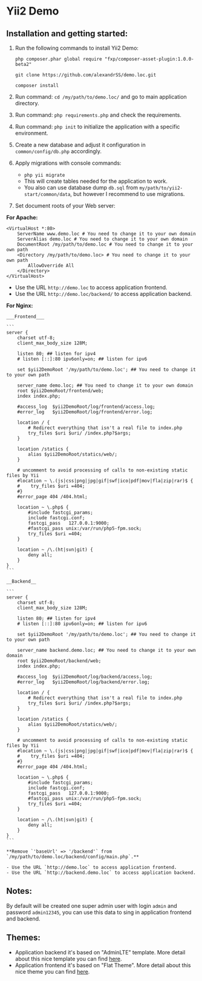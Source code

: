 Yii2 Demo
==========

Installation and getting started:
---------------------------------

1. Run the following commands to install Yii2 Demo:

    `
    php composer.phar global require "fxp/composer-asset-plugin:1.0.0-beta2"
    `

    `
    git clone https://github.com/alexandrSS/demo.loc.git
    `

    `
    composer install
    `
2. Run command: `cd /my/path/to/demo.loc/` and go to main application directory.
3. Run command: `php requirements.php` and check the requirements.
4. Run command: `php init` to initialize the application with a specific environment.
5. Create a new database and adjust it configuration in `common/config/db.php` accordingly.
6. Apply migrations with console commands:
   - `php yii migrate`
   - This will create tables needed for the application to work.
   - You also can use database dump `db.sql` from `my/path/to/yii2-start/common/data`, but however I recommend to use migrations.
7. Set document roots of your Web server:

  **For Apache:**
    
  ```
  <VirtualHost *:80>
      ServerName www.demo.loc # You need to change it to your own domain
	  ServerAlias demo.loc # You need to change it to your own domain
	  DocumentRoot /my/path/to/demo.loc # You need to change it to your own path
	  <Directory /my/path/to/demo.loc> # You need to change it to your own path
		  AllowOverride All  
	  </Directory>  
  </VirtualHost>
  ```  
  - Use the URL `http://demo.loc` to access application frontend.
  - Use the URL `http://demo.loc/backend/` to access application backend.
  
  **For Nginx:**
  
    ___Frontend___
    
    ``` 
    server {
        charset utf-8;
        client_max_body_size 128M;

        listen 80; ## listen for ipv4
        # listen [::]:80 ipv6only=on; ## listen for ipv6

        set $yii2DemoRoot '/my/path/to/demo.loc'; ## You need to change it to your own path

        server_name demo.loc; ## You need to change it to your own domain
        root $yii2DemoRoot/frontend/web;
        index index.php;

        #access_log  $yii2DemoRoot/log/frontend/access.log;
        #error_log   $yii2DemoRoot/log/frontend/error.log;

        location / {
            # Redirect everything that isn't a real file to index.php
            try_files $uri $uri/ /index.php?$args;
        }

        location /statics {
            alias $yii2DemoRoot/statics/web/;
        }

        # uncomment to avoid processing of calls to non-existing static files by Yii
        #location ~ \.(js|css|png|jpg|gif|swf|ico|pdf|mov|fla|zip|rar)$ {
        #    try_files $uri =404;
        #}
        #error_page 404 /404.html;

        location ~ \.php$ {
            #include fastcgi_params;
            include fastcgi.conf;
            fastcgi_pass   127.0.0.1:9000;
            #fastcgi_pass unix:/var/run/php5-fpm.sock;
            try_files $uri =404;
        }

        location ~ /\.(ht|svn|git) {
            deny all;
        }
    }
    ```
    
    __Backend__
    
    ```
    server {
        charset utf-8;
        client_max_body_size 128M;

        listen 80; ## listen for ipv4
        # listen [::]:80 ipv6only=on; ## listen for ipv6

        set $yii2DemoRoot '/my/path/to/demo.loc'; ## You need to change it to your own path
        
        server_name backend.demo.loc; ## You need to change it to your own domain
        root $yii2DemoRoot/backend/web;
        index index.php;

        #access_log  $yii2DemoRoot/log/backend/access.log;
        #error_log   $yii2DemoRoot/log/backend/error.log;

        location / {
            # Redirect everything that isn't a real file to index.php
            try_files $uri $uri/ /index.php?$args;
        }

        location /statics {
            alias $yii2DemoRoot/statics/web/;
        }

        # uncomment to avoid processing of calls to non-existing static files by Yii
        #location ~ \.(js|css|png|jpg|gif|swf|ico|pdf|mov|fla|zip|rar)$ {
        #    try_files $uri =404;
        #}
        #error_page 404 /404.html;

        location ~ \.php$ {
            #include fastcgi_params;
            include fastcgi.conf;
            fastcgi_pass   127.0.0.1:9000;
            #fastcgi_pass unix:/var/run/php5-fpm.sock;
            try_files $uri =404;
        }

        location ~ /\.(ht|svn|git) {
            deny all;
        }
    }
    ```
    
    **Remove `'baseUrl' => '/backend'` from `/my/path/to/demo.loc/backend/config/main.php`.**
    
    - Use the URL `http://demo.loc` to access application frontend.
    - Use the URL `http://backend.demo.loc` to access application backend.

Notes:
------

By default will be created one super admin user with login `admin` and password `admin12345`, you can use this data to sing in application frontend and backend.

Themes:
-------
- Application backend it's based on "AdminLTE" template. More detail about this nice template you can find [here](http://www.bootstrapstage.com/admin-lte/).
- Application frontend it's based on "Flat Theme". More detail about this nice theme you can find [here](http://shapebootstrap.net/item/flat-theme-free-responsive-multipurpose-site-template/).